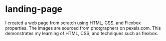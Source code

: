 # landing-page
I created a web page from scratch using HTML, CSS, and Flexbox properties. The images are sourced from photgraphers on pexels.com. This demonstrates my learning of HTML, CSS, and techniques such as flexbox.

